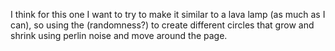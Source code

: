 I think for this one I want to try to make it similar to a lava lamp (as much as I can), so using the (randomness?) to create different circles that grow and shrink using perlin noise and move around the page.
